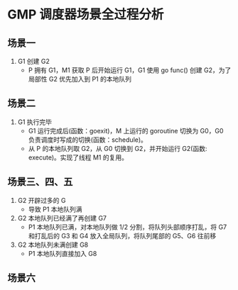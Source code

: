 # GMP 调度器场景全过程分析

## 场景一

1. G1 创建 G2
    - P 拥有 G1，M1 获取 P 后开始运行 G1，G1 使用 go func() 创建 G2，为了局部性 G2 优先加入到 P1 的本地队列

## 场景二

1. G1 执行完毕
    - G1 运行完成后(函数：goexit)，M 上运行的 goroutine 切换为 G0，G0 负责调度时写成的切换(函数：schedule)。
    - 从 P 的本地队列取 G2，从 G0 切换到 G2，并开始运行 G2(函数: execute)。实现了线程 M1 的复用。

## 场景三、四、五

1. G2 开辟过多的 G
    - 导致 P1 本地队列满
2. G2 本地队列已经满了再创建 G7
    - P1 本地队列已满，对本地队列做 1/2 分割，将队列头部顺序打乱，将 G7 和打乱后的 G3 和 G4 放入全局队列，将队列尾部的 G5、G6 往前移
3. G2 本地队列未满创建 G8
    - P1 本地队列直接加入 G8

## 场景六


